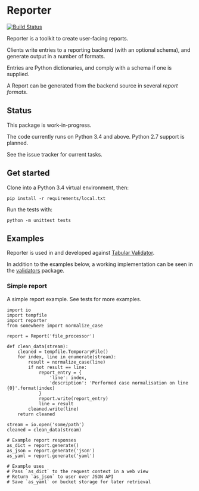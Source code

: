 # Reporter

[![Build Status](https://api.shippable.com/projects/54b903605ab6cc135288d4df/badge?branchName=master)](https://app.shippable.com/projects/54b903605ab6cc135288d4df/builds/latest)

Reporter is a toolkit to create user-facing reports.

Clients write entries to a reporting backend (with an optional schema), and generate output in a number of formats.

Entries are Python dictionaries, and comply with a schema if one is supplied.

A Report can be generated from the backend source in several *report formats*.


## Status

This package is work-in-progress.

The code currently runs on Python 3.4 and above. Python 2.7 support is planned.

See the issue tracker for current tasks.


## Get started

Clone into a Python 3.4 virtual environment, then:

```
pip install -r requirements/local.txt
```

Run the tests with:

```
python -m unittest tests
```


## Examples

Reporter is used in and developed against [Tabular Validator](https://github.com/okfn/tabular-validator).

In addition to the examples below, a working implementation can be seen in the [validators](https://github.com/okfn/tabular-validator/tabular_validator/validators/) package.

### Simple report

A simple report example. See tests for more examples.

```
import io
import tempfile
import reporter
from somewhere import normalize_case

report = Report('file_processor')

def clean_data(stream):
    cleaned = tempfile.TemporaryFile()
    for index, line in enumerate(stream):
        result = normalize_case(line)
        if not result == line:
            report_entry = {
                'line': index,
                'description': 'Performed case normalisation on line {0}'.format(index)
            }
            report.write(report_entry)
            line = result
        cleaned.write(line)
    return cleaned

stream = io.open('some/path')
cleaned = clean_data(stream)

# Example report responses
as_dict = report.generate()
as_json = report.generate('json')
as_yaml = report.generate('yaml')

# Example uses
# Pass `as_dict` to the request context in a web view
# Return `as_json` to user over JSON API
# Save `as_yaml` on bucket storage for later retrieval
```

